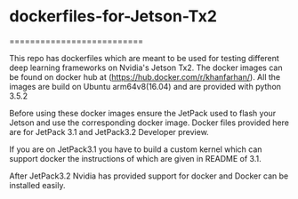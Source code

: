 # dockerfiles-for-Jetson-Tx2
==========================

This repo has dockerfiles which are meant to be used for testing different deep learning frameworks on Nvidia's Jetson Tx2. The docker images can be found on docker hub at (https://hub.docker.com/r/khanfarhan/). All the images are build on Ubuntu arm64v8(16.04) and are provided with python 3.5.2

Before using these docker images ensure the JetPack used to flash your Jetson and use the corresponding docker image. Docker files provided here are for JetPack 3.1 and JetPack3.2 Developer preview. 

If you are on JetPack3.1 you have to build a custom kernel which can support docker the instructions of which are given in README of 3.1. 

After JetPack3.2 Nvidia has provided support for docker and Docker can be installed easily.